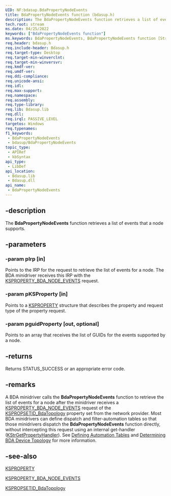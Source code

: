 ```yaml
---
UID: NF:bdasup.BdaPropertyNodeEvents
title: BdaPropertyNodeEvents function (bdasup.h)
description: The BdaPropertyNodeEvents function retrieves a list of events that a node supports.
tech.root: stream
ms.date: 04/25/2022
keywords: ["BdaPropertyNodeEvents function"]
ms.keywords: BdaPropertyNodeEvents, BdaPropertyNodeEvents function [Streaming Media Devices], bdaref_2c17ed4f-8a4c-41bc-b543-9b2e5b82834b.xml, bdasup/BdaPropertyNodeEvents, stream.bdapropertynodeevents
req.header: bdasup.h
req.include-header: Bdasup.h
req.target-type: Desktop
req.target-min-winverclnt:
req.target-min-winversvr: 
req.kmdf-ver: 
req.umdf-ver: 
req.ddi-compliance: 
req.unicode-ansi: 
req.idl: 
req.max-support: 
req.namespace: 
req.assembly: 
req.type-library: 
req.lib: Bdasup.lib
req.dll: 
req.irql: PASSIVE_LEVEL
targetos: Windows
req.typenames: 
f1_keywords:
 - BdaPropertyNodeEvents
 - bdasup/BdaPropertyNodeEvents
topic_type:
 - APIRef
 - kbSyntax
api_type:
 - LibDef
api_location:
 - Bdasup.lib
 - Bdasup.dll
api_name:
 - BdaPropertyNodeEvents
---
```


## -description

The **BdaPropertyNodeEvents** function retrieves a list of events that a node supports.

## -parameters

### -param pIrp [in]

Points to the IRP for the request to retrieve the list of events for a node. The BDA minidriver receives this IRP with the [KSPROPERTY_BDA_NODE_EVENTS](/windows-hardware/drivers/stream/ksproperty-bda-node-events) request.

### -param pKSProperty [in]

Points to a [KSPROPERTY](/windows-hardware/drivers/stream/ksproperty-structure) structure that describes the property and request type of the property request.

### -param pguidProperty [out, optional]

Points to an array that receives the list of GUIDs for the events supported by a node.

## -returns

Returns STATUS_SUCCESS or an appropriate error code.

## -remarks

A BDA minidriver calls the **BdaPropertyNodeEvents** function to retrieve the list of events for a node after the minidriver receives a [KSPROPERTY_BDA_NODE_EVENTS](/windows-hardware/drivers/stream/ksproperty-bda-node-events) request of the [KSPROPSETID_BdaTopology](/windows-hardware/drivers/stream/kspropsetid-bdatopology) property set from the network provider. Most BDA minidrivers can define dispatch and filter-automation tables so that those minidrivers dispatch the **BdaPropertyNodeEvents** function directly, without intercepting this request using an internal get-handler ([KStrGetPropertyHandler](/previous-versions/ff567177(v=vs.85))). See [Defining Automation Tables](/windows-hardware/drivers/stream/defining-automation-tables) and [Determining BDA Device Topology](/windows-hardware/drivers/stream/determining-bda-device-topology) for more information.

## -see-also

[KSPROPERTY](/windows-hardware/drivers/stream/ksproperty-structure)

[KSPROPERTY_BDA_NODE_EVENTS](/windows-hardware/drivers/stream/ksproperty-bda-node-events)

[KSPROPSETID_BdaTopology](/windows-hardware/drivers/stream/kspropsetid-bdatopology)
